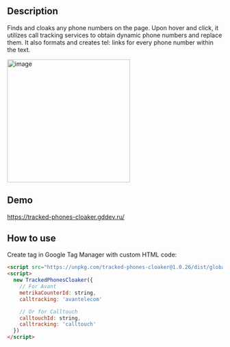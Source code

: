 ## Description

Finds and cloaks any phone numbers on the page. Upon hover and click, it utilizes call tracking services to obtain dynamic phone numbers and replace them. It also formats and creates tel: links for every phone number within the text.

<img width="287" alt="image" src="https://github.com/Dzorogh/tracked-phones-cloaker/assets/1428839/a7fa08b6-9b6f-4763-90f2-c9c07ed48fbf">

## Demo

https://tracked-phones-cloaker.gddev.ru/ 

## How to use

Create tag in Google Tag Manager with custom HTML code:

```html
<script src="https://unpkg.com/tracked-phones-cloaker@1.0.26/dist/global/tracked-phones-cloaker.js"></script>
<script>
  new TrackedPhonesCloaker({
    // For Avant
    metrikaCounterId: string,
    calltracking: 'avantelecom'

    // Or for Calltouch
    calltouchId: string,
    calltracking: 'calltouch'
  })
</script>
```
